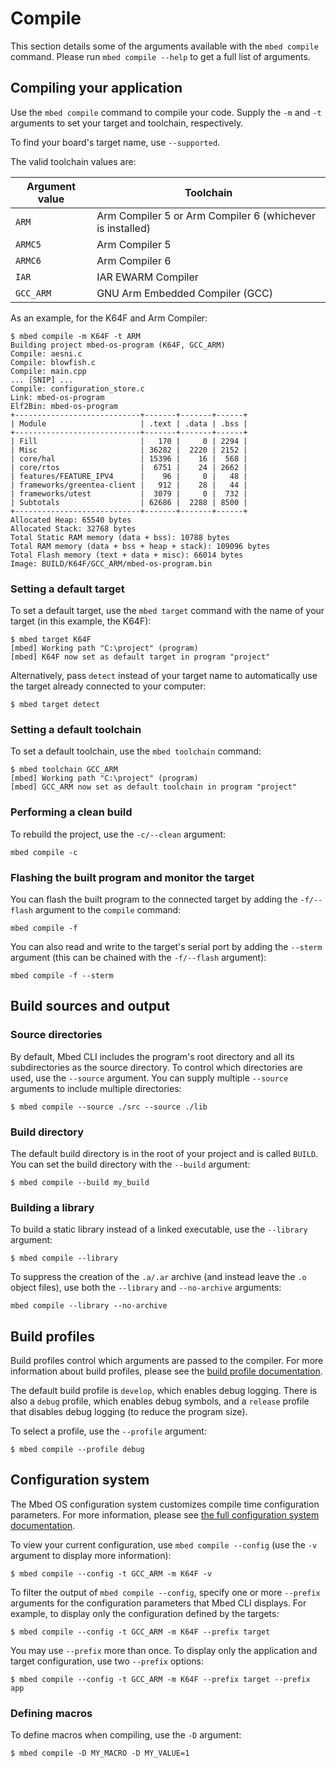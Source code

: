 # Compile

This section details some of the arguments available with the `mbed compile` command. Please run `mbed compile --help` to get a full list of arguments.

## Compiling your application

Use the `mbed compile` command to compile your code. Supply the `-m` and `-t` arguments to set your target and toolchain, respectively.

To find your board's target name, use `--supported`.

The valid toolchain values are:

| Argument value | Toolchain |
| --------- | --------- |
| `ARM` | Arm Compiler 5 or Arm Compiler 6 (whichever is installed) |
| `ARMC5` | Arm Compiler 5 |
| `ARMC6` | Arm Compiler 6 |
| `IAR` | IAR EWARM Compiler |
| `GCC_ARM` | GNU Arm Embedded Compiler (GCC) |

As an example, for the K64F and Arm Compiler:

```
$ mbed compile -m K64F -t ARM
Building project mbed-os-program (K64F, GCC_ARM)
Compile: aesni.c
Compile: blowfish.c
Compile: main.cpp
... [SNIP] ...
Compile: configuration_store.c
Link: mbed-os-program
Elf2Bin: mbed-os-program
+----------------------------+-------+-------+------+
| Module                     | .text | .data | .bss |
+----------------------------+-------+-------+------+
| Fill                       |   170 |     0 | 2294 |
| Misc                       | 36282 |  2220 | 2152 |
| core/hal                   | 15396 |    16 |  568 |
| core/rtos                  |  6751 |    24 | 2662 |
| features/FEATURE_IPV4      |    96 |     0 |   48 |
| frameworks/greentea-client |   912 |    28 |   44 |
| frameworks/utest           |  3079 |     0 |  732 |
| Subtotals                  | 62686 |  2288 | 8500 |
+----------------------------+-------+-------+------+
Allocated Heap: 65540 bytes
Allocated Stack: 32768 bytes
Total Static RAM memory (data + bss): 10788 bytes
Total RAM memory (data + bss + heap + stack): 109096 bytes
Total Flash memory (text + data + misc): 66014 bytes
Image: BUILD/K64F/GCC_ARM/mbed-os-program.bin
```

### Setting a default target

To set a default target, use the `mbed target` command with the name of your target (in this example, the K64F):

```
$ mbed target K64F
[mbed] Working path "C:\project" (program)
[mbed] K64F now set as default target in program "project"
```

Alternatively, pass `detect` instead of your target name to automatically use the target already connected to your computer:

```
$ mbed target detect
```

### Setting a default toolchain

To set a default toolchain, use the `mbed toolchain` command:

```
$ mbed toolchain GCC_ARM
[mbed] Working path "C:\project" (program)
[mbed] GCC_ARM now set as default toolchain in program "project"
```

### Performing a clean build

To rebuild the project, use the `-c/--clean` argument:

```
mbed compile -c
```

### Flashing the built program and monitor the target

You can flash the built program to the connected target by adding the `-f/--flash` argument to the `compile` command:

```
mbed compile -f
```

You can also read and write to the target's serial port by adding the `--sterm` argument (this can be chained with the `-f/--flash` argument):

```
mbed compile -f --sterm
```

## Build sources and output

### Source directories

By default, Mbed CLI includes the program's root directory and all its subdirectories as the source directory. To control which directories are used, use the `--source` argument. You can supply multiple `--source` arguments to include multiple directories:

```
$ mbed compile --source ./src --source ./lib
```

### Build directory

The default build directory is in the root of your project and is called `BUILD`. You can set the build directory with the `--build` argument:

```
$ mbed compile --build my_build
```

### Building a library

To build a static library instead of a linked executable, use the `--library` argument:

```
$ mbed compile --library
```

To suppress the creation of the `.a/.ar` archive (and instead leave the `.o` object files), use both the `--library` and `--no-archive` arguments:

   `mbed compile --library --no-archive`

## Build profiles

Build profiles control which arguments are passed to the compiler. For more information about build profiles, please see the [build profile documentation](../program-setup/build-profiles-and-rules.html).

The default build profile is `develop`, which enables debug logging. There is also a `debug` profile, which enables debug symbols, and a `release` profile that disables debug logging (to reduce the program size).

To select a profile, use the `--profile` argument:

```
$ mbed compile --profile debug
```

## Configuration system

The Mbed OS configuration system customizes compile time configuration parameters. For more information, please see [the full configuration system documentation](../program-setup/advanced-configuration.html).

To view your current configuration, use `mbed compile --config` (use the `-v` argument to display more information):

```
$ mbed compile --config -t GCC_ARM -m K64F -v
```

To filter the output of `mbed compile --config`, specify one or more `--prefix` arguments for the configuration parameters that Mbed CLI displays. For example, to display only the configuration defined by the targets:

```
$ mbed compile --config -t GCC_ARM -m K64F --prefix target
```

You may use `--prefix` more than once. To display only the application and target configuration, use two `--prefix` options:

```
$ mbed compile --config -t GCC_ARM -m K64F --prefix target --prefix app
```

### Defining macros

To define macros when compiling, use the `-D` argument:

```
$ mbed compile -D MY_MACRO -D MY_VALUE=1
```
